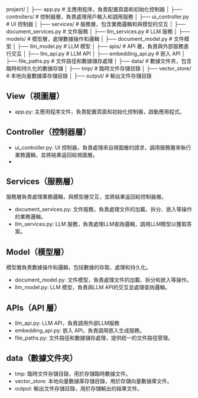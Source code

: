 project/
│
├── app.py                             # 主應用程序，負責配置頁面和初始化控制器
│
├── controllers/                       # 控制器層，負責處理用戶輸入和調用服務
│   ├── ui_controller.py               # UI 控制器
│
├── services/                           # 服務層，包含業務邏輯和與模型的交互
│   ├── document_services.py            # 文件服務
│   ├── llm_services.py                 # LLM 服務
│
├── models/                            # 模型層，處理數據操作和邏輯
│   ├── document_model.py              # 文件模型
│   ├── llm_model.py                   # LLM 模型
│
├── apis/                              # API 層，負責與外部服務進行交互
│   ├── llm_api.py                     # LLM API
│   ├── embedding_api.py               # 嵌入 API
│   ├── file_paths.py                  # 文件路徑和數據儲存處理
│
├── data/                              # 數據文件夾，包含臨時和持久化的數據存儲
│   ├── tmp/                           # 臨時文件存儲目錄
│   ├── vector_store/                  # 本地向量數據庫存儲目錄
│   ├── output/                        # 輸出文件存儲目錄



## View（視圖層）
- app.py: 主應用程序文件，負責配置頁面和初始化控制器，啟動應用程式。

## Controller（控制器層）
- ui_controller.py: UI 控制器，負責處理來自視圖層的請求，調用服務層來執行業務邏輯，並將結果返回給視圖層。
- 
## Services（服務層）
服務層負責處理業務邏輯，與模型層交互，並將結果返回給控制器層。
- document_services.py: 文件服務，負責處理文件的加載、拆分、嵌入等操作的業務邏輯。
- llm_services.py: LLM 服務，負責處理LLM查詢邏輯，調用LLM模型以獲取答案。

## Model（模型層）
模型層負責數據操作和邏輯，包括數據的存取、處理和持久化。
- document_model.py: 文件模型，負責處理文件的加載、拆分和嵌入等操作。
- llm_model.py: LLM 模型，負責與LLM API的交互並處理查詢邏輯。

## APIs（API 層）
- llm_api.py: LLM API，負責調用外部LLM服務
- embedding_api.py: 嵌入 API，負責調用嵌入生成服務。 
- file_paths.py: 文件路徑和數據儲存處理，提供統一的文件路徑管理。

## data（數據文件夾）
- tmp: 臨時文件存儲目錄，用於存儲臨時數據文件。
- vector_store: 本地向量數據庫存儲目錄，用於存儲向量數據庫文件。
- output: 輸出文件存儲目錄，用於存儲輸出的結果文件。